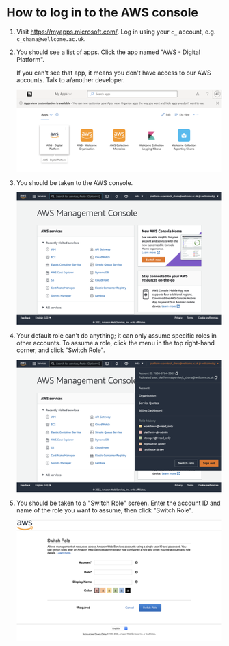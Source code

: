 # How to log in to the AWS console

1.  Visit <https://myapps.microsoft.com/>.
    Log in using your `c_` account, e.g. `c_chana@wellcome.ac.uk`.

2.  You should see a list of apps.
    Click the app named "AWS - Digital Platform".

    If you can't see that app, it means you don't have access to our AWS accounts.
    Talk to a/another developer.

    <img src="./wellcomecloud-screenshot.png" alt="A panel of five app icons arranged in a grid. The leftmost icon is the AWS logo with the label 'AWS - Digital Platform'; it's highlighted with a grey border.">

3.  You should be taken to the AWS console.

    <img src="./aws-console.png" alt="Screenshot of the AWS Management Console homepage. There's a top menu bar, a list of services, and a footer.">

4.  Your default role can't do anything; it can only assume specific roles in other accounts.
    To assume a role, click the menu in the top right-hand corner, and click "Switch Role".

    <img src="./assume-role-menu.png" alt="The same homepage as previously, but now with a dropdown menu coming from the top right-hand corner. At the bottom are two buttons: 'Switch role' and 'Sign out'.">

5.  You should be taken to a "Switch Role" screen.
    Enter the account ID and name of the role you want to assume, then click "Switch Role".

    <img src="./assume-role-switcher.png" alt="A 'Switch Role' form with three fields: Account, Role, and Display Name. There's also a colour picker and a 'Switch Role' button.">
